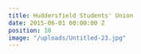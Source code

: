 ```yaml
---
title: Huddersfield Students' Union
date: 2015-06-01 00:00:00 Z
position: 10
image: "/uploads/Untitled-23.jpg"
---
```


